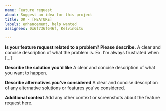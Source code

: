 ```yaml
---
name: Feature request
about: Suggest an idea for this project
title: OR - [FEATURE]
labels: enhancement, help wanted
assignees: 0x6f736f646f, KelvinGitu

---
```


**Is your feature request related to a problem? Please describe.**
A clear and concise description of what the problem is. Ex. I'm always frustrated when [...]

**Describe the solution you'd like**
A clear and concise description of what you want to happen.

**Describe alternatives you've considered**
A clear and concise description of any alternative solutions or features you've considered.

**Additional context**
Add any other context or screenshots about the feature request here.
